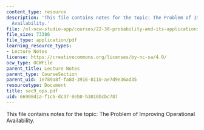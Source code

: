 ```yaml
---
content_type: resource
description: 'This file contains notes for the topic: The Problem of Improving Operational
  Availability.'
file: /ol-ocw-studio-app/courses/22-38-probability-and-its-applications-to-reliability-quality-control-and-risk-assessment-fall-2005/66908d1af1c5dc378eb0b3010bcbc787_sec9_ops.pdf
file_size: 73386
file_type: application/pdf
learning_resource_types:
- Lecture Notes
license: https://creativecommons.org/licenses/by-nc-sa/4.0/
ocw_type: OCWFile
parent_title: Lecture Notes
parent_type: CourseSection
parent_uid: 1e789a8f-fa8d-3916-8110-ae7d9e36ad35
resourcetype: Document
title: sec9_ops.pdf
uid: 66908d1a-f1c5-dc37-8eb0-b3010bcbc787
---
```

This file contains notes for the topic: The Problem of Improving Operational Availability.